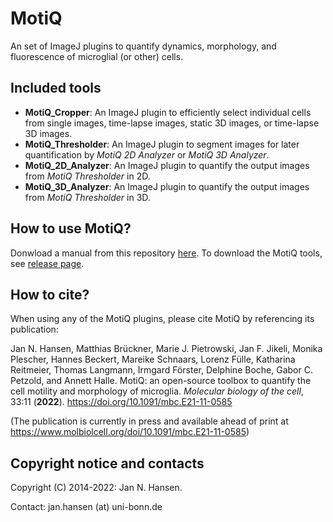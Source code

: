 # MotiQ
An set of ImageJ plugins to quantify dynamics, morphology, and fluorescence of microglial (or other) cells.

## Included tools
- **MotiQ_Cropper**: An ImageJ plugin to efficiently select individual cells from single images, time-lapse images, static 3D images, or time-lapse 3D images.
- **MotiQ_Thresholder**: An ImageJ plugin to segment images for later quantification by *MotiQ 2D Analyzer* or *MotiQ 3D Analyzer*.
- **MotiQ_2D_Analyzer**: An ImageJ plugin to quantify the output images from *MotiQ Thresholder* in 2D.
- **MotiQ_3D_Analyzer**: An ImageJ plugin to quantify the output images from *MotiQ Thresholder* in 3D.

## How to use MotiQ?
Donwload a manual from this repository [here](https://github.com/hansenjn/MotiQ/blob/master/Manual/MotiQ_Manual_v2021-1.pdf).
To download the MotiQ tools, see [release page](https://github.com/hansenjn/MotiQ/releases).

## How to cite?
When using any of the MotiQ plugins, please cite MotiQ by referencing its publication:

Jan N. Hansen, Matthias Brückner, Marie J. Pietrowski, Jan F. Jikeli, Monika Plescher, Hannes Beckert, Mareike Schnaars, Lorenz Fülle, Katharina Reitmeier, Thomas Langmann, Irmgard Förster, Delphine Boche, Gabor C. Petzold, and Annett Halle. MotiQ: an open-source toolbox to quantify the cell motility and morphology of microglia. *Molecular biology of the cell*, 33:11 (**2022**). https://doi.org/10.1091/mbc.E21-11-0585

(The publication is currently in press and available ahead of print at https://www.molbiolcell.org/doi/10.1091/mbc.E21-11-0585)

## Copyright notice and contacts
Copyright (C) 2014-2022: Jan N. Hansen. 

Contact: jan.hansen (at) uni-bonn.de
